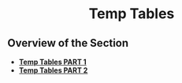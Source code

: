 <h1 align="center">Temp Tables</h1>

## Overview of the Section
* **[Temp Tables PART 1](#Temp-Tables-PART-1)**
* **[Temp Tables PART 2](#Temp-Tables-PART-2)**

   